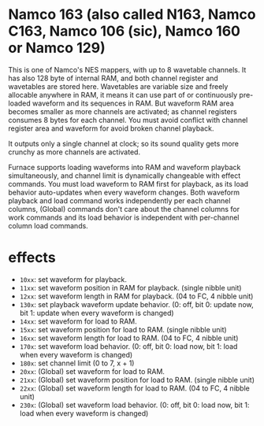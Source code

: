 # Namco 163 (also called N163, Namco C163, Namco 106 (sic), Namco 160 or Namco 129)

This is one of Namco's NES mappers, with up to 8 wavetable channels. It has also 128 byte of internal RAM, and both channel register and wavetables are stored here. Wavetables are variable size and freely allocable anywhere in RAM, it means it can use part of or continuously pre-loaded waveform and its sequences in RAM. But waveform RAM area becomes smaller as more channels are activated; as channel registers consumes 8 bytes for each channel. You must avoid conflict with channel register area and waveform for avoid broken channel playback.

It outputs only a single channel at clock; so its sound quality gets more crunchy as more channels are activated.

Furnace supports loading waveforms into RAM and waveform playback simultaneously, and channel limit is dynamically changeable with effect commands.
You must load waveform to RAM first for playback, as its load behavior auto-updates when every waveform changes.
Both waveform playback and load command  works independently per each channel columns, (Global) commands  don't care about the channel columns for work commands and its load behavior is independent with per-channel column load commands.

# effects

- `10xx`: set waveform for playback.
- `11xx`: set waveform position in RAM for playback. (single nibble unit)
- `12xx`: set waveform length in RAM for playback. (04 to FC, 4 nibble unit)
- `130x`: set playback waveform update behavior. (0: off, bit 0: update now, bit 1: update when every waveform is changed)
- `14xx`: set waveform for load to RAM.
- `15xx`: set waveform position for load to RAM. (single nibble unit)
- `16xx`: set waveform length for load to RAM. (04 to FC, 4 nibble unit)
- `170x`: set waveform load behavior. (0: off, bit 0: load now, bit 1: load when every waveform is changed)
- `180x`: set channel limit (0 to 7, x + 1)
- `20xx`: (Global) set waveform for load to RAM.
- `21xx`: (Global) set waveform position for load to RAM. (single nibble unit)
- `22xx`: (Global) set waveform length for load to RAM. (04 to FC, 4 nibble unit)
- `230x`: (Global) set waveform load behavior. (0: off, bit 0: load now, bit 1: load when every waveform is changed)
